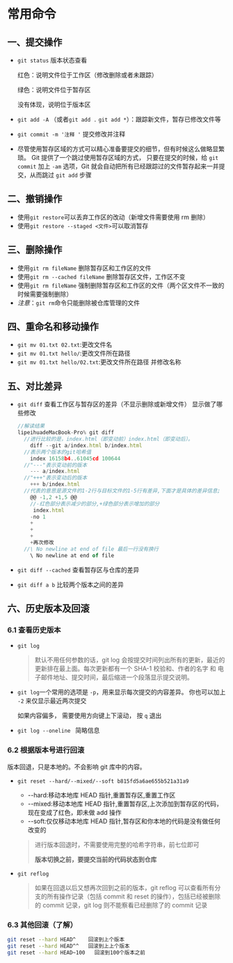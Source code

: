 # 常用命令

## 一、提交操作

- `git status` 版本状态查看

  红色：说明文件位于工作区（修改删除或者未跟踪）

  绿色：说明文件位于暂存区

  没有体现，说明位于版本区

- `git add -A` （或者`git add .` `git add *`）：跟踪新文件，暂存已修改文件等

- `git commit -m '注释 '` 提交修改并注释

- 尽管使用暂存区域的方式可以精心准备要提交的细节，但有时候这么做略显繁琐。 Git 提供了一个跳过使用暂存区域的方式， 只要在提交的时候，给 `git commit` 加上 `-am` 选项，Git 就会自动把所有已经跟踪过的文件暂存起来一并提交，从而跳过 `git add` 步骤

## 二、撤销操作

- 使用`git restore`可以丢弃工作区的改动（新增文件需要使用 rm 删除）
- 使用`git restore --staged <文件>`可以取消暂存

## 三、删除操作

- 使用`git rm fileName` 删除暂存区和工作区的文件
- 使用`git rm --cached fileName` 删除暂存区文件，工作区不变
- 使用`git rm fileName` 强制删除暂存区和工作区的文件（两个区文件不一致的时候需要强制删除）
- _注意_：`git rm`命令只能删除被仓库管理的文件

## 四、重命名和移动操作

- `git mv 01.txt 02.txt`:更改文件名
- `git mv 01.txt hello/`:更改文件所在路径
- `git mv 01.txt hello/02.txt`:更改文件所在路径 并修改名称

## 五、对比差异

- `git diff` 查看工作区与暂存区的差异（不显示删除或新增文件） 显示做了哪些修改

  ```js
  //解读结果
  lipeihuadeMacBook-Pro% git diff
  	//进行比较的是，index.html（即变动前）index.html（即变动后）。
      diff --git a/index.html b/index.html
  	//表示两个版本的git哈希值
      index 16158b4..61045cd 100644
  	//"---"表示变动前的版本
      --- a/index.html
  	//"+++"表示变动后的版本
      +++ b/index.html
  	//代表的意思是源文件的1-2行与目标文件的1-5行有差异,下面才是具体的差异信息;
      @@ -1,2 +1,5 @@
      //-红色部分表示减少的部分,+绿色部分表示增加的部分
       index.html
      -no 1
      +
      +
      +
      +再次修改
  	//\ No newline at end of file 最后一行没有换行
      \ No newline at end of file
  ```

- `git diff --cached` 查看暂存区与仓库的差异

- `git diff a b` 比较两个版本之间的差异

## 六、历史版本及回滚

### 6.1 查看历史版本

- `git log`

  > 默认不用任何参数的话，git log 会按提交时间列出所有的更新，最近的更新排在最上面。每次更新都有一个 SHA-1 校验和、作者的名字 和 电子邮件地址、提交时间，最后缩进一个段落显示提交说明。

- `git log`一个常用的选项是 `-p`，用来显示每次提交的内容差异。 你也可以加上 `-2` 来仅显示最近两次提交

  如果内容偏多， 需要使用方向键上下滚动， 按 `q` 退出

- `git log --oneline ` 简略信息

### 6.2 根据版本号进行回滚

版本回退，只是本地的。不会影响 git 库中的内容。

- `git reset --hard/--mixed/--soft b815fd5a6ae655b521a31a9`

  - --hard:移动本地库 HEAD 指针,重置暂存区,重置工作区
  - --mixed:移动本地库 HEAD 指针,重置暂存区,上次添加到暂存区的代码，现在变成了红色，即未做 add 操作
  - --soft:仅仅移动本地库 HEAD 指针,暂存区和你本地的代码是没有做任何改变的

  > 进行版本回退时，不需要使用完整的哈希字符串，前七位即可
  >
  > **版本切换之前，要提交当前的代码状态到仓库**

- `git reflog`

  > 如果在回退以后又想再次回到之前的版本，git reflog 可以查看所有分支的所有操作记录（包括 commit 和 reset 的操作），包括已经被删除的 commit 记录，git log 则不能察看已经删除了的 commit 记录

### 6.3 其他回滚（了解）

```sh
git reset --hard HEAD^    回滚到上个版本
git reset --hard HEAD^^   回滚到上上个版本
git reset --hard HEAD~100   回滚到100个版本之前
```
